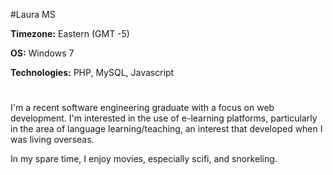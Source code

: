 #Laura MS

**Timezone:** Eastern (GMT -5)

**OS:** Windows 7 

**Technologies:** PHP, MySQL, Javascript

#

I'm a recent software engineering graduate with a focus on web development. I'm interested in the use of e-learning platforms, particularly in the area of language learning/teaching, an interest that developed when I was living overseas.

In my spare time, I enjoy movies, especially scifi, and snorkeling.
